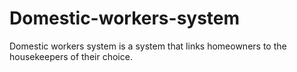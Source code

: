 # Domestic-workers-system
Domestic workers system is a system that links homeowners to the housekeepers of their choice.
